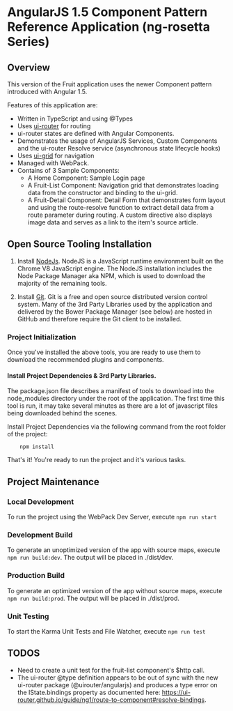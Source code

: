 # AngularJS 1.5 Component Pattern Reference Application (ng-rosetta Series)
## Overview
This version of the Fruit application uses the newer Component pattern introduced with Angular 1.5.

Features of this application are:
* Written in TypeScript and using @Types
* Uses [ui-router](https://ui-router.github.io/ng1/docs/0.3.1/index.html#/api/ui.router) for routing
* ui-router states are defined with Angular Components.
* Demonstrates the usage of AngularJS Services, Custom Components and the ui-router Resolve service (asynchronous state lifecycle hooks)
* Uses [ui-grid](http://ui-grid.info/) for navigation
* Managed with WebPack.
* Contains of 3 Sample Components:
   * A Home Component: Sample Login page
   * A Fruit-List Component: Navigation grid that demonstrates loading data from the constructor and binding to the ui-grid.
   * A Fruit-Detail Component: Detail Form that demonstrates form layout and using the route-resolve function to extract detail data from a route parameter during routing. A custom directive also displays image data and serves as a link to the item's source article.

## Open Source Tooling Installation
1. Install [NodeJs](http://nodejs.org). NodeJS is a JavaScript runtime environment built on the Chrome V8 JavaScript engine. The NodeJS installation includes the Node Package Manager aka NPM, which is used to download the majority of the remaining tools.  

3. Install [Git](https://git-scm.com). Git is a free and open source distributed version control system. Many of the 3rd Party Libraries used by the application and delivered by the Bower Package Manager (see below) are hosted in GitHub and therefore require the Git client to be installed.

### Project Initialization
Once you've installed the above tools, you are ready to use them to download the recommended plugins and components.
 
#### Install Project Dependencies & 3rd Party Libraries.
The package.json file describes a manifest of tools to download into the node_modules directory under the root of the application. The first time this tool is run, it may take several minutes as there are a lot of javascript files being downloaded behind the scenes. 

Install Project Dependencies via the following command from the root folder of the project:

        npm install

 
That's it! You're ready to run the project and it's various tasks.
 
## Project Maintenance
### Local Development
To run the project using the WebPack Dev Server, execute `npm run start`

### Development Build
To generate an unoptimized version of the app with source maps, execute `npm run build:dev`. The output will be placed in ./dist/dev.

### Production Build
To generate an optimized version of the app without source maps, execute `npm run build:prod`. The output will be placed in ./dist/prod.

### Unit Testing
To start the Karma Unit Tests and File Watcher, execute `npm run test`

## TODOS
* Need to create a unit test for the fruit-list component's $http call.
* The ui-router @type definition appears to be out of sync with the new ui-router package (@uirouter/angularjs) and produces a type error on the IState.bindings property as documented here: <https://ui-router.github.io/guide/ng1/route-to-component#resolve-bindings>.